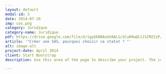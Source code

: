 ```yaml
---
layout: default
modal-id: 3
date: 2014-07-16
img: sas.png
category: Juridique
category-name: Juridique
pdf: https://drive.google.com/file/d/1qyGbRNAoUVAAL1cSCuR9wQCzJ1CMZIzP/preview
article: '"Créer une SAS, pourquoi choisir ce statut ? "'
alt: image-alt
project-date: April 2014
client: Start Bootstrap
description: Use this area of the page to describe your project. The icon above is part of a free icon set by <a href="https://sellfy.com/p/8Q9P/jV3VZ/">Flat Icons</a>. On their website, you can download their free set with 16 icons, or you can purchase the entire set with 146 icons for only $12!

---
```

